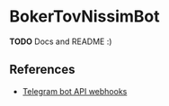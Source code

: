 # BokerTovNissimBot

**TODO**
Docs and README :)

## References

  * [Telegram bot API webhooks](https://core.telegram.org/bots/webhooks)
